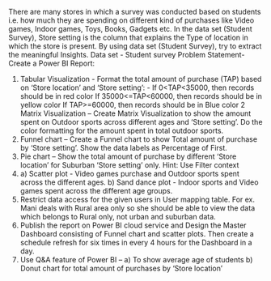 There are many stores in which a survey was conducted
based on students i.e.
how much they are spending on different kind of purchases
like Video games, Indoor games, Toys,
Books, Gadgets etc. In the data set (Student Survey), Store
setting is the column that explains the Type
of location in which the store is present. By using data set
(Student Survey), try to extract the
meaningful Insights.
Data set - Student survey
Problem Statement- Create a Power BI Report:
1. Tabular Visualization - Format the total amount of
purchase (TAP) based on ‘Store location’ and ‘Store
setting’: -
If 0<TAP<35000, then records should be in red color
If 35000<=TAP<60000, then records should be in yellow
color
If TAP>=60000, then records should be in Blue color
2 Matrix Visualization – Create Matrix Visualization to show
the amount spent on Outdoor sports across
different ages and ‘Store setting’. Do the color formatting for
the amount spent in total outdoor sports.
3. Funnel chart – Create a Funnel chart to show Total amount
of purchase by ‘Store setting’. Show the
data labels as Percentage of First.
4. Pie chart – Show the total amount of purchase by different
‘Store location’ for Suburban ‘Store setting’
only. Hint: Use Filter context
5. a) Scatter plot - Video games purchase and Outdoor sports
spent across the different ages.
b) Sand dance plot - Indoor sports and Video games spent
across the different age groups.
6. Restrict data access for the given users in User mapping
table. For ex. Mani deals with Rural area only
so she should be able to view the data which belongs to Rural
only, not urban and suburban data.
7. Publish the report on Power BI cloud service and Design
the Master Dashboard consisting of Funnel
chart and scatter plots. Then create a schedule refresh for six
times in every 4 hours for the Dashboard in
a day.
8. Use Q&A feature of Power BI –
a) To show average age of students
b) Donut chart for total amount of purchases by ‘Store
location’
